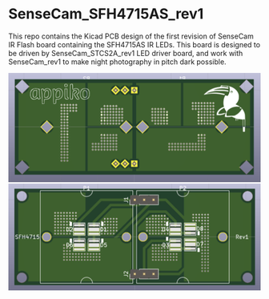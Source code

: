 # SenseCam_SFH4715AS_rev1

This repo contains the Kicad PCB design of the first revision of SenseCam IR Flash board containing the SFH4715AS IR LEDs. This board is designed to be driven by SenseCam_STCS2A_rev1 LED driver board, and work with SenseCam_rev1 to make night photography in pitch dark possible.

![SenseCam_SFH4715AS_rev1 back](Images/SenseCam_SFH4715AS_rev1_back.png)
![SenseCam_SFH4715AS_rev1 front](Images/SenseCam_SFH4715AS_rev1_front.png)
